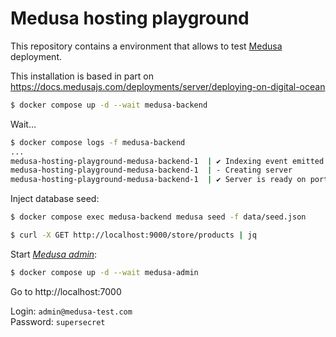 # Medusa hosting playground

This repository contains a environment that allows to test [Medusa](https://github.com/medusajs) deployment.

This installation is based in part on https://docs.medusajs.com/deployments/server/deploying-on-digital-ocean

```sh
$ docker compose up -d --wait medusa-backend
```

Wait…

```sh
$ docker compose logs -f medusa-backend
...
medusa-hosting-playground-medusa-backend-1  | ✔ Indexing event emitted – 10ms
medusa-hosting-playground-medusa-backend-1  | - Creating server
medusa-hosting-playground-medusa-backend-1  | ✔ Server is ready on port: 9000 – 11ms
```

Inject database seed:

```sh
$ docker compose exec medusa-backend medusa seed -f data/seed.json
```


```sh
$ curl -X GET http://localhost:9000/store/products | jq
```

Start [*Medusa admin*](https://github.com/medusajs/admin): 

```sh
$ docker compose up -d --wait medusa-admin
```

Go to http://localhost:7000

Login: `admin@medusa-test.com`  
Password: `supersecret`
